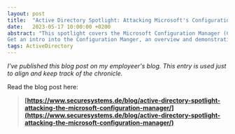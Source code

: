 ```yaml
---
layout: post
title:  "Active Directory Spotlight: Attacking Microsoft's Configuration Manager (SCCM/MECM)"
date:   2023-05-17 10:00:00 +0200
abstract: "This spotlight covers the Microsoft Configuration Manager (ConfigMgr), also known as SCCM or MECM.
Get an intro into the Configuration Manger, an overview and demonstration of known attacks against it, practical tool box knowledge and best practice defensive guidelines."
tags: ActiveDirectory
---
```


*I've published this blog post on my employeer's blog. This entry is used just to align and keep track of the chronicle.*

Read the blog post here:

> **[https://www.securesystems.de/blog/active-directory-spotlight-attacking-the-microsoft-configuration-manager/](https://www.securesystems.de/blog/active-directory-spotlight-attacking-the-microsoft-configuration-manager/)**